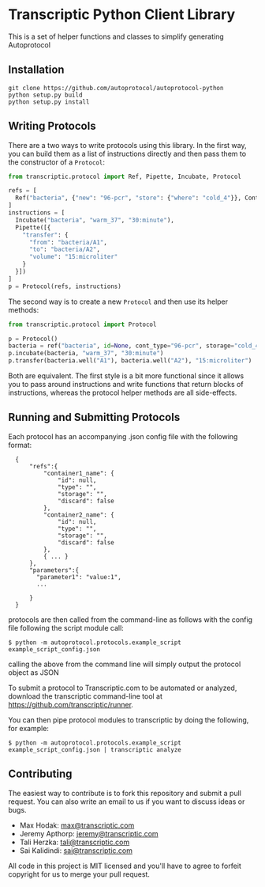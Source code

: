 # Transcriptic Python Client Library

This is a set of helper functions and classes to simplify generating Autoprotocol

## Installation

    git clone https://github.com/autoprotocol/autoprotocol-python
    python setup.py build
    python setup.py install

## Writing Protocols

There are a two ways to write protocols using this library.  In the first way, you can build them as a list of instructions directly and then pass them to the constructor of a `Protocol`:

```python
from transcriptic.protocol import Ref, Pipette, Incubate, Protocol

refs = [
  Ref("bacteria", {"new": "96-pcr", "store": {"where": "cold_4"}}, Container(None, "96-pcr"))
]
instructions = [
  Incubate("bacteria", "warm_37", "30:minute"),
  Pipette([{
    "transfer": {
      "from": "bacteria/A1",
      "to": "bacteria/A2",
      "volume": "15:microliter"
    }
  }])
]
p = Protocol(refs, instructions)
```

The second way is to create a new `Protocol` and then use its helper methods:

```python
from transcriptic.protocol import Protocol

p = Protocol()
bacteria = ref("bacteria", id=None, cont_type="96-pcr", storage="cold_4")
p.incubate(bacteria, "warm_37", "30:minute")
p.transfer(bacteria.well("A1"), bacteria.well("A2"), "15:microliter")
```

Both are equivalent.  The first style is a bit more functional since it allows you to pass around instructions and write functions that return blocks of instructions, whereas the protocol helper methods are all side-effects.


## Running and Submitting Protocols
Each protocol has an accompanying .json config file with the following format:
```
  {
      "refs":{
          "container1_name": {
              "id": null,
              "type": "",
              "storage": "",
              "discard": false
          },
          "container2_name": {
              "id": null,
              "type": "",
              "storage": "",
              "discard": false
          },
          { ... }
      },
      "parameters":{
        "parameter1": "value:1",
        ...

      }
  }
```
protocols are then called from the command-line as follows with the config file following the script module call:

```
$ python -m autoprotocol.protocols.example_script example_script_config.json
```
calling the above from the command line will simply output the protocol object as JSON

To submit a protocol to Transcriptic.com to be automated or analyzed, download the transcriptic command-line tool at https://github.com/transcriptic/runner.

You can then pipe protocol modules to transcriptic by doing the following, for example:
```
$ python -m autoprotocol.protocols.example_script example_script_config.json | transcriptic analyze
```

## Contributing

The easiest way to contribute is to fork this repository and submit a pull request.  You can also write an email to us if you want to discuss ideas or bugs.

- Max Hodak: max@transcriptic.com
- Jeremy Apthorp: jeremy@transcriptic.com
- Tali Herzka: tali@transcriptic.com
- Sai Kalidindi: sai@transcriptic.com

All code in this project is MIT licensed and you'll have to agree to forfeit copyright for us to merge your pull request.